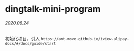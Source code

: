# dingtalk-mini-program


###### 2020.06.24
初始化项目，引入 `https://ant-move.github.io/iview-alipay-docs/#/docs/guide/start`
